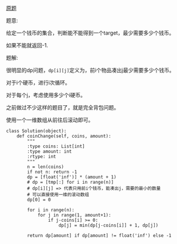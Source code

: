 [原题](https://leetcode.com/problems/coin-change)

题意:

给定一个钱币的集合，判断能不能得到一个target，最少需要多少个钱币。

如果不能就返回-1.


题解:

很明显的dp问题，```dp[i][j]```定义为，前i个物品凑出j最少需要多少个钱币。

对于i个硬币，进行i次循环。

对于每个j，考虑使用多少个i硬币。

之前做过不少这样的题目了，就是完全背包问题。

使用一个一维数组从前往后滚动即可。

```
class Solution(object):
    def coinChange(self, coins, amount):
        """
        :type coins: List[int]
        :type amount: int
        :rtype: int
        """
        n = len(coins)
        if not n: return -1
        dp = [float('inf')] * (amount + 1)
        # dp = [tmp[:] for i in range(n)]
        # dp[i][j] => 代表只用前i个钱币，能凑出j，需要的最小的数量
        # 可以直接使用一维的滚动数组
        dp[0] = 0
        
        for i in range(n):
            for j in range(1, amount+1):
                if j-coins[i] >= 0:
                    dp[j] = min(dp[j-coins[i]] + 1, dp[j])
        
        return dp[amount] if dp[amount] != float('inf') else -1
```